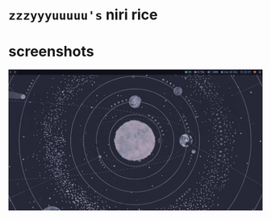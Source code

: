# `zzzyyyuuuuu's` niri rice
# screenshots
![image](https://github.com/maxuwuu/niri/blob/main/assets/rice.png)
